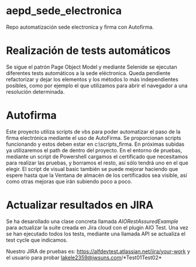 # aepd_sede_electronica
Repo automatización sede electronica y firma con Autofirma.

# Realización de tests automáticos
Se sigue el patrón Page Object Model y mediante Selenide se ejecutan diferentes tests automáticos a la sede eléctronica. Queda pendiente refactorizar y dejar los elementos y los métodos lo más independientes posibles, como por ejemplo el que utilizamos para abrir el navegador a una resolución determinada.

# Autofirma
Este proyecto utiliza scripts de vbs para poder automatizar el paso de la firma electrónica mediante el uso de AutoFirma. Se proporcionan scripts funcionando y estos deben estar en c:\scripts_firma. En próximas subidas ya utilizaremos el path de dentro del proyecto.
En el entorno de pruebas, mediante un script de Powershell cargamos el certificado que necesitamos para realizar las pruebas, y borramos el resto, así sólo tendrá uno en el que elegir.
El script de visual basic también se puede mejorar haciendo que espere hasta que la Ventana de almacén de los certificados sea visible, así como otras mejoras que irán subiendo poco a poco.

# Actualizar resultados en JIRA
Se ha desarollado una clase concreta llamada *AIORestAssuredExample* para actualizar la suite creada en Jira cloud con el plugin AIO Test. Una vez se han ejecutado todos los tests, mediante una llamada API se actualiza el test cycle que indicamos. 

Nuestro JIRA de pruebas es:
https://alfdevtest.atlassian.net/jira/your-work
y el usuario para probar lakele2359@jwsuns.com/\*Test01Test02\*


